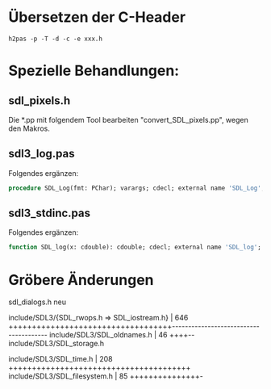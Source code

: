 # Übersetzen der C-Header
```
h2pas -p -T -d -c -e xxx.h
```

# Spezielle Behandlungen:
## sdl_pixels.h 
Die *.pp mit folgendem Tool bearbeiten "convert_SDL_pixels.pp", wegen den Makros.

## sdl3_log.pas
Folgendes ergänzen:
```pascal
procedure SDL_Log(fmt: PChar); varargs; cdecl; external name 'SDL_Log';
```

## sdl3_stdinc.pas
Folgendes ergänzen:
```pascal
function SDL_log(x: cdouble): cdouble; cdecl; external name 'SDL_log';
```



# Gröbere Änderungen
  sdl_dialogs.h neu

 include/SDL3/{SDL_rwops.h => SDL_iostream.h}                             | 646 +++++++++++++++++++++++++++++++++++---------------------------------------
 include/SDL3/SDL_oldnames.h                                              |  46 ++++--
 include/SDL3/SDL_storage.h 

include/SDL3/SDL_time.h                             | 208 +++++++++++++++++++++++++++++++++++++++
 include/SDL3/SDL_filesystem.h                       |  85 +++++++++++++++-



